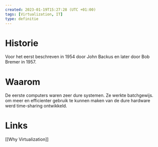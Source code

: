 ```yaml
---
created: 2023-01-19T15:27:28 (UTC +01:00)
tags: [Virtualization, IT]
type: definitie
--- 
```


# Historie
Voor het eerst beschreven in 1954 door John Backus en later door Bob Bremer in 1957. 

# Waarom
De eerste computers waren zeer dure systemen. Ze werkte batchgewijs. om meer en efficienter gebruik te kunnen maken van de dure hardware werd time-sharing ontwikkeld.

# Links
[[Why Virtualization]]
